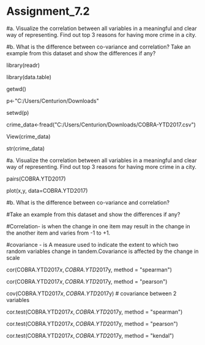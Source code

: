 # Assignment_7.2

#a. Visualize the correlation between all variables in a meaningful and clear way of representing.
Find out top 3 reasons for having more crime in a city.

#b. What is the difference between co-variance and correlation? Take an example from this dataset and
show the differences if any?

library(readr)

library(data.table)

getwd()

p<-"C:/Users/Centurion/Downloads"

setwd(p)

crime_data<-fread("C:/Users/Centurion/Downloads/COBRA-YTD2017.csv")

View(crime_data)

str(crime_data)

#a. Visualize the correlation between all variables in a meaningful and clear way of representing.
Find out top 3 reasons for having more crime in a city.

pairs(COBRA.YTD2017)

plot(x,y, data=COBRA.YTD2017)

#b. What is the difference between co-variance and correlation?

#Take an example from this dataset and show the differences if any?

#Correlation-
is when the change in one item may result in the change in the another item and varies from -1 to +1.

#covariance -
is A measure used to indicate the extent to which two random variables change in tandem.Covariance is affected by the change in scale

cor(COBRA.YTD2017$x, COBRA.YTD2017$y, method = "spearman")

cor(COBRA.YTD2017$x, COBRA.YTD2017$y, method = "pearson")

cov(COBRA.YTD2017$x, COBRA.YTD2017$y) # covariance between 2 variables

cor.test(COBRA.YTD2017$x, COBRA.YTD2017$y, method = "spearman")

cor.test(COBRA.YTD2017$x, COBRA.YTD2017$y, method = "pearson")

cor.test(COBRA.YTD2017$x, COBRA.YTD2017$y, method = "kendal")
